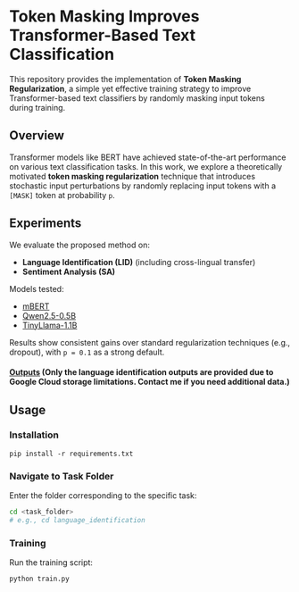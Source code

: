 # Token Masking Improves Transformer-Based Text Classification

This repository provides the implementation of **Token Masking Regularization**, a simple yet effective training strategy to improve Transformer-based text classifiers by randomly masking input tokens during training.

## Overview

Transformer models like BERT have achieved state-of-the-art performance on various text classification tasks. In this work, we explore a theoretically motivated **token masking regularization** technique that introduces stochastic input perturbations by randomly replacing input tokens with a `[MASK]` token at probability `p`.

## Experiments

We evaluate the proposed method on:

- **Language Identification (LID)** (including cross-lingual transfer)
- **Sentiment Analysis (SA)**

Models tested:
- [mBERT](https://huggingface.co/bert-base-multilingual-cased)
- [Qwen2.5-0.5B](https://huggingface.co/Qwen)
- [TinyLlama-1.1B](https://huggingface.co/TinyLlama)

Results show consistent gains over standard regularization techniques (e.g., dropout), with `p = 0.1` as a strong default.

#### [Outputs](https://drive.google.com/file/d/1qPCmsRjCW8hDfxfMY-CG04E7s-oXGCqL/view?usp=sharing) (Only the language identification outputs are provided due to Google Cloud storage limitations. Contact me if you need additional data.)

## Usage

### Installation

```
pip install -r requirements.txt
```

### Navigate to Task Folder

Enter the folder corresponding to the specific task:

```bash
cd <task_folder>
# e.g., cd language_identification
```

### Training

Run the training script:

```bash
python train.py
```

